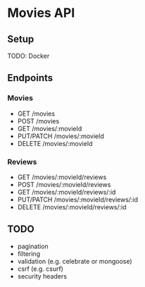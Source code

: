 # Movies API

## Setup

TODO: Docker

## Endpoints

### Movies

- GET /movies
- POST /movies
- GET /movies/:movieId
- PUT/PATCH /movies/:movieId
- DELETE /movies/:movieId

### Reviews

- GET /movies/:movieId/reviews
- POST /movies/:movieId/reviews
- GET /movies/:movieId/reviews/:id
- PUT/PATCH /movies/:movieId/reviews/:id
- DELETE /movies/:movieId/reviews/:id

## TODO

- pagination
- filtering
- validation (e.g. celebrate or mongoose)
- csrf (e.g. csurf)
- security headers
